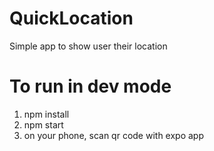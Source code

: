 # QuickLocation
Simple app to show user their location

# To run in dev mode
1. npm install
2. npm start
3. on your phone, scan qr code with expo app